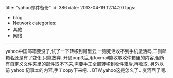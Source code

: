 title: "yahoo邮件备份"
id: 386
date: 2013-04-19 12:14:20
tags: 
- blog
- Network
categories: 
- 其他
- 网络
---

yahoo中国邮箱要没了,试了一下转移到阿里云,一则死活收不到手机激活码,二则邮箱名还是有了变化,只能放弃. 开通pop3后,用foxmail能收取收件箱里的内容,但所有自定义文件夹里的邮件取不下来,需要手工全部转移到收件箱后,再收取. 另外以前 yahoo 记事本的内容,手工copy下来吧...
BTW,yahoo这是怎么了...变河西了呢.